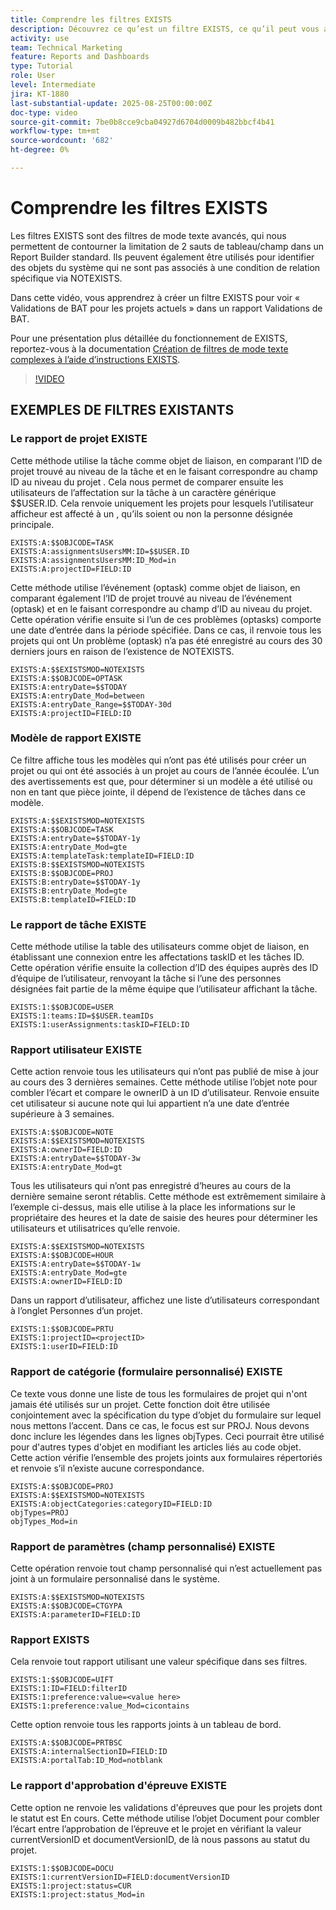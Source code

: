 ```yaml
---
title: Comprendre les filtres EXISTS
description: Découvrez ce qu’est un filtre EXISTS, ce qu’il peut vous apporter et comment en créer un à partir de zéro. Consultez également de nombreux exemples utiles de filtres EXISTS.
activity: use
team: Technical Marketing
feature: Reports and Dashboards
type: Tutorial
role: User
level: Intermediate
jira: KT-1880
last-substantial-update: 2025-08-25T00:00:00Z
doc-type: video
source-git-commit: 7be0b8cce9cba04927d6704d0009b482bbcf4b41
workflow-type: tm+mt
source-wordcount: '682'
ht-degree: 0%

---
```


# Comprendre les filtres EXISTS

Les filtres EXISTS sont des filtres de mode texte avancés, qui nous permettent de contourner la limitation de 2 sauts de tableau/champ dans un Report Builder standard. Ils peuvent également être utilisés pour identifier des objets du système qui ne sont pas associés à une condition de relation spécifique via NOTEXISTS.

Dans cette vidéo, vous apprendrez à créer un filtre EXISTS pour voir « Validations de BAT pour les projets actuels » dans un rapport Validations de BAT.

Pour une présentation plus détaillée du fonctionnement de EXISTS, reportez-vous à la documentation [Création de filtres de mode texte complexes à l’aide d’instructions EXISTS](https://experienceleague.adobe.com/en/docs/workfront/using/reporting/reports/text-mode/create-complex-text-mode-filters-using-exists-statements).

>[!VIDEO](https://video.tv.adobe.com/v/3471181/?quality=12&learn=on&enablevpops)

## EXEMPLES DE FILTRES EXISTANTS

### Le rapport de projet EXISTE

Cette méthode utilise la tâche comme objet de liaison, en comparant l’ID de projet trouvé au niveau de la tâche et en le faisant correspondre au champ ID au niveau du projet . Cela nous permet de comparer ensuite les utilisateurs de l’affectation sur la tâche à un caractère générique $$USER.ID. Cela renvoie uniquement les projets pour lesquels l’utilisateur afficheur est affecté à un
, qu’ils soient ou non la personne désignée principale.

```
EXISTS:A:$$OBJCODE=TASK
EXISTS:A:assignmentsUsersMM:ID=$$USER.ID
EXISTS:A:assignmentsUsersMM:ID_Mod=in
EXISTS:A:projectID=FIELD:ID
```


Cette méthode utilise l’événement (optask) comme objet de liaison, en comparant également l’ID de projet trouvé au niveau de l’événement (optask) et en le faisant correspondre au champ d’ID au niveau du projet. Cette opération vérifie ensuite si l’un de ces problèmes (optasks) comporte une date d’entrée dans la période spécifiée. Dans ce cas, il renvoie tous les projets qui ont
Un problème (optask) n’a pas été enregistré au cours des 30 derniers jours en raison de l’existence de NOTEXISTS.

```
EXISTS:A:$$EXISTSMOD=NOTEXISTS
EXISTS:A:$$OBJCODE=OPTASK
EXISTS:A:entryDate=$$TODAY
EXISTS:A:entryDate_Mod=between
EXISTS:A:entryDate_Range=$$TODAY-30d
EXISTS:A:projectID=FIELD:ID
```

### Modèle de rapport EXISTE

Ce filtre affiche tous les modèles qui n’ont pas été utilisés pour créer un projet ou qui ont été associés à un projet au cours de l’année écoulée. L’un des avertissements est que, pour déterminer si un modèle a été utilisé ou non en tant que pièce jointe, il dépend de l’existence de tâches dans ce modèle.

```
EXISTS:A:$$EXISTSMOD=NOTEXISTS
EXISTS:A:$$OBJCODE=TASK
EXISTS:A:entryDate=$$TODAY-1y
EXISTS:A:entryDate_Mod=gte
EXISTS:A:templateTask:templateID=FIELD:ID
EXISTS:B:$$EXISTSMOD=NOTEXISTS
EXISTS:B:$$OBJCODE=PROJ
EXISTS:B:entryDate=$$TODAY-1y
EXISTS:B:entryDate_Mod=gte
EXISTS:B:templateID=FIELD:ID
```

### Le rapport de tâche EXISTE

Cette méthode utilise la table des utilisateurs comme objet de liaison, en établissant une connexion entre les affectations taskID et les tâches ID. Cette opération vérifie ensuite la collection d’ID des équipes auprès des ID d’équipe de l’utilisateur, renvoyant la tâche si l’une des personnes désignées fait partie de la même équipe que l’utilisateur affichant la tâche.

```
EXISTS:1:$$OBJCODE=USER
EXISTS:1:teams:ID=$$USER.teamIDs
EXISTS:1:userAssignments:taskID=FIELD:ID
```

### Rapport utilisateur EXISTE

Cette action renvoie tous les utilisateurs qui n’ont pas publié de mise à jour au cours des 3 dernières semaines. Cette méthode utilise l’objet note pour combler l’écart et compare le ownerID à un ID d’utilisateur. Renvoie ensuite cet utilisateur si aucune note qui lui appartient n’a une date d’entrée supérieure à 3 semaines.

```
EXISTS:A:$$OBJCODE=NOTE
EXISTS:A:$$EXISTSMOD=NOTEXISTS
EXISTS:A:ownerID=FIELD:ID
EXISTS:A:entryDate=$$TODAY-3w
EXISTS:A:entryDate_Mod=gt
```

Tous les utilisateurs qui n’ont pas enregistré d’heures au cours de la dernière semaine seront rétablis. Cette méthode est extrêmement similaire à l’exemple ci-dessus, mais elle utilise à la place les informations sur le propriétaire des heures et la date de saisie des heures pour déterminer les utilisateurs et utilisatrices qu’elle renvoie.

```
EXISTS:A:$$EXISTSMOD=NOTEXISTS
EXISTS:A:$$OBJCODE=HOUR
EXISTS:A:entryDate=$$TODAY-1w
EXISTS:A:entryDate_Mod=gte
EXISTS:A:ownerID=FIELD:ID
```

Dans un rapport d’utilisateur, affichez une liste d’utilisateurs correspondant à l’onglet Personnes d’un projet.

```
EXISTS:1:$$OBJCODE=PRTU
EXISTS:1:projectID=<projectID>
EXISTS:1:userID=FIELD:ID
```

### Rapport de catégorie (formulaire personnalisé) EXISTE

Ce texte vous donne une liste de tous les formulaires de projet qui n&#39;ont jamais été utilisés sur un projet. Cette fonction doit être utilisée conjointement avec la spécification du type d’objet du formulaire sur lequel nous mettons l’accent. Dans ce cas, le focus est sur PROJ. Nous devons donc inclure les légendes dans les lignes objTypes. Ceci pourrait être utilisé
pour d&#39;autres types d&#39;objet en modifiant les articles liés au code objet. Cette action vérifie l’ensemble des projets joints aux formulaires répertoriés et renvoie s’il n’existe aucune correspondance.

```
EXISTS:A:$$OBJCODE=PROJ
EXISTS:A:$$EXISTSMOD=NOTEXISTS
EXISTS:A:objectCategories:categoryID=FIELD:ID
objTypes=PROJ
objTypes_Mod=in
```

### Rapport de paramètres (champ personnalisé) EXISTE

Cette opération renvoie tout champ personnalisé qui n’est actuellement pas joint à un formulaire personnalisé dans le système.

```
EXISTS:A:$$EXISTSMOD=NOTEXISTS
EXISTS:A:$$OBJCODE=CTGYPA
EXISTS:A:parameterID=FIELD:ID
```

### Rapport EXISTS

Cela renvoie tout rapport utilisant une valeur spécifique dans ses filtres.

```
EXISTS:1:$$OBJCODE=UIFT
EXISTS:1:ID=FIELD:filterID
EXISTS:1:preference:value=<value here>
EXISTS:1:preference:value_Mod=cicontains
```

Cette option renvoie tous les rapports joints à un tableau de bord.

```
EXISTS:A:$$OBJCODE=PRTBSC
EXISTS:A:internalSectionID=FIELD:ID
EXISTS:A:portalTab:ID_Mod=notblank
```

### Le rapport d&#39;approbation d&#39;épreuve EXISTE

Cette option ne renvoie les validations d&#39;épreuves que pour les projets dont le statut est En cours. Cette méthode utilise l’objet Document pour combler l’écart entre l’approbation de l’épreuve et le projet en vérifiant la valeur currentVersionID et documentVersionID, de là nous passons au statut du projet.

```
EXISTS:1:$$OBJCODE=DOCU
EXISTS:1:currentVersionID=FIELD:documentVersionID
EXISTS:1:project:status=CUR
EXISTS:1:project:status_Mod=in
```
